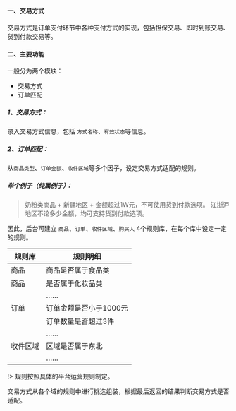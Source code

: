 #### 一、交易方式
交易方式是订单支付环节中各种支付方式的实现，包括担保交易、即时到账交易、货到付款交易等。

#### 二、主要功能
一般分为两个模块：
* 交易方式
* 订单匹配

##### 1、交易方式：

录入交易方式信息，包括 `方式名称`、`有效状态`等信息。

##### 2、订单匹配：

从`商品类型`、`订单金额`、`收件区域`等多个因子，设定交易方式适配的规则。

##### 举个例子（纯属例子）：
> 奶粉类商品 + 新疆地区 + 金额超过1W元，不可使用货到付款选项。
江浙沪地区不论多少金额，均可支持货到付款选项。

因此，后台可建立 `商品`、`订单`、`收件区域`、`购买人` 4个规则库，在每个库中设定一定的规则。

|规则库  |            规则明细            |
|------- |-------------------------------|
|商品    |          商品是否属于食品类     |
|商品    |          是否属于化妆品类       |
|       |          ……                    |
|订单   |   订单金额是否小于1000元         |
|       |     订单数量是否超过3件         |
|       |          ……                    |
|收件区域|     区域是否属于东北           |
|        |         ……                  |

!> 规则按照具体的平台运营规则制定。

交易方式从各个域的规则中进行挑选组装，根据最后返回的结果判断交易方式是否适配。